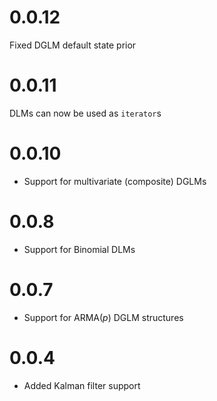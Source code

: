# 0.0.12

Fixed DGLM default state prior

# 0.0.11

DLMs can now be used as `iterator`s

# 0.0.10

 - Support for multivariate (composite) DGLMs

# 0.0.8

 - Support for Binomial DLMs

# 0.0.7

 - Support for ARMA(*p*) DGLM structures
 
# 0.0.4

 - Added Kalman filter support